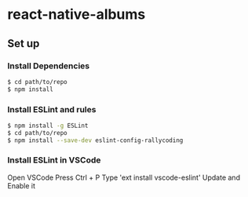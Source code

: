 # react-native-albums

## Set up
### Install Dependencies
```sh
$ cd path/to/repo
$ npm install
```

### Install ESLint and rules
```sh
$ npm install -g ESLint
$ cd path/to/repo
$ npm install --save-dev eslint-config-rallycoding
```

### Install ESLint in VSCode
Open VSCode
Press Ctrl + P
Type 'ext install vscode-eslint'
Update and Enable it
